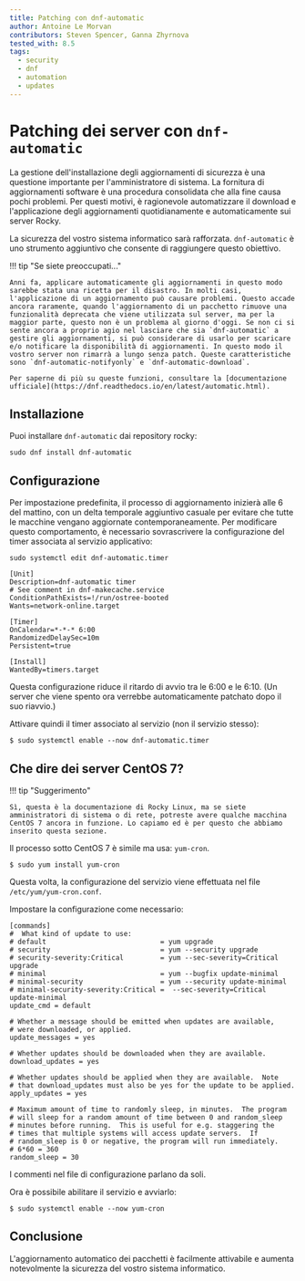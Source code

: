 ```yaml
---
title: Patching con dnf-automatic
author: Antoine Le Morvan
contributors: Steven Spencer, Ganna Zhyrnova
tested_with: 8.5
tags:
  - security
  - dnf
  - automation
  - updates
---
```


# Patching dei server con `dnf-automatic`

La gestione dell'installazione degli aggiornamenti di sicurezza è una questione importante per l'amministratore di sistema. La fornitura di aggiornamenti software è una procedura consolidata che alla fine causa pochi problemi. Per questi motivi, è ragionevole automatizzare il download e l'applicazione degli aggiornamenti quotidianamente e automaticamente sui server Rocky.

La sicurezza del vostro sistema informatico sarà rafforzata. `dnf-automatic` è uno strumento aggiuntivo che consente di raggiungere questo obiettivo.

!!! tip "Se siete preoccupati..."

    Anni fa, applicare automaticamente gli aggiornamenti in questo modo sarebbe stata una ricetta per il disastro. In molti casi, l'applicazione di un aggiornamento può causare problemi. Questo accade ancora raramente, quando l'aggiornamento di un pacchetto rimuove una funzionalità deprecata che viene utilizzata sul server, ma per la maggior parte, questo non è un problema al giorno d'oggi. Se non ci si sente ancora a proprio agio nel lasciare che sia `dnf-automatic` a gestire gli aggiornamenti, si può considerare di usarlo per scaricare e/o notificare la disponibilità di aggiornamenti. In questo modo il vostro server non rimarrà a lungo senza patch. Queste caratteristiche sono `dnf-automatic-notifyonly` e `dnf-automatic-download`.
    
    Per saperne di più su queste funzioni, consultare la [documentazione ufficiale](https://dnf.readthedocs.io/en/latest/automatic.html).

## Installazione

Puoi installare `dnf-automatic` dai repository rocky:

```
sudo dnf install dnf-automatic
```

## Configurazione

Per impostazione predefinita, il processo di aggiornamento inizierà alle 6 del mattino, con un delta temporale aggiuntivo casuale per evitare che tutte le macchine vengano aggiornate contemporaneamente. Per modificare questo comportamento, è necessario sovrascrivere la configurazione del timer associata al servizio applicativo:

```
sudo systemctl edit dnf-automatic.timer

[Unit]
Description=dnf-automatic timer
# See comment in dnf-makecache.service
ConditionPathExists=!/run/ostree-booted
Wants=network-online.target

[Timer]
OnCalendar=*-*-* 6:00
RandomizedDelaySec=10m
Persistent=true

[Install]
WantedBy=timers.target
```

Questa configurazione riduce il ritardo di avvio tra le 6:00 e le 6:10. (Un server che viene spento ora verrebbe automaticamente patchato dopo il suo riavvio.)

Attivare quindi il timer associato al servizio (non il servizio stesso):

```
$ sudo systemctl enable --now dnf-automatic.timer
```

## Che dire dei server CentOS 7?

!!! tip "Suggerimento"

    Sì, questa è la documentazione di Rocky Linux, ma se siete amministratori di sistema o di rete, potreste avere qualche macchina CentOS 7 ancora in funzione. Lo capiamo ed è per questo che abbiamo inserito questa sezione.

Il processo sotto CentOS 7 è simile ma usa: `yum-cron`.

```
$ sudo yum install yum-cron
```

Questa volta, la configurazione del servizio viene effettuata nel file `/etc/yum/yum-cron.conf`.

Impostare la configurazione come necessario:

```
[commands]
#  What kind of update to use:
# default                            = yum upgrade
# security                           = yum --security upgrade
# security-severity:Critical         = yum --sec-severity=Critical upgrade
# minimal                            = yum --bugfix update-minimal
# minimal-security                   = yum --security update-minimal
# minimal-security-severity:Critical =  --sec-severity=Critical update-minimal
update_cmd = default

# Whether a message should be emitted when updates are available,
# were downloaded, or applied.
update_messages = yes

# Whether updates should be downloaded when they are available.
download_updates = yes

# Whether updates should be applied when they are available.  Note
# that download_updates must also be yes for the update to be applied.
apply_updates = yes

# Maximum amount of time to randomly sleep, in minutes.  The program
# will sleep for a random amount of time between 0 and random_sleep
# minutes before running.  This is useful for e.g. staggering the
# times that multiple systems will access update servers.  If
# random_sleep is 0 or negative, the program will run immediately.
# 6*60 = 360
random_sleep = 30
```

I commenti nel file di configurazione parlano da soli.

Ora è possibile abilitare il servizio e avviarlo:

```
$ sudo systemctl enable --now yum-cron
```

## Conclusione

L'aggiornamento automatico dei pacchetti è facilmente attivabile e aumenta notevolmente la sicurezza del vostro sistema informatico.
